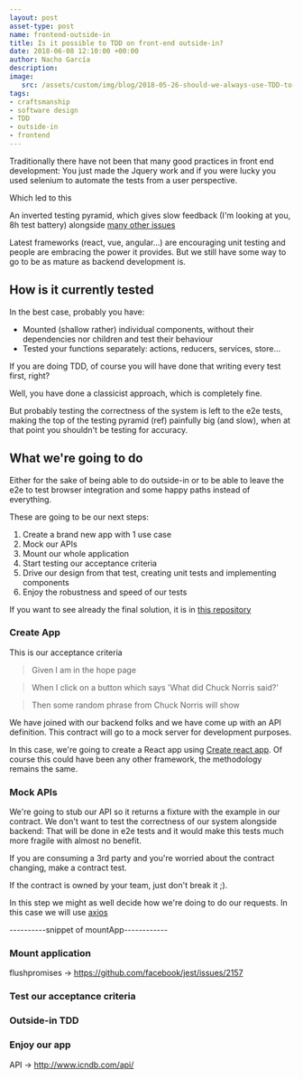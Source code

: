 ```yaml
---
layout: post
asset-type: post
name: frontend-outside-in
title: Is it possible to TDD on front-end outside-in?
date: 2018-06-08 12:10:00 +00:00
author: Nacho García
description: 
image:
   src: /assets/custom/img/blog/2018-05-26-should-we-always-use-TDD-to-design/fractal.jpg
tags:
- craftsmanship
- software design
- TDD
- outside-in
- frontend
---
```

Traditionally there have not been that many good practices in front end development:
You just made the Jquery work and if you were lucky you used selenium to automate the tests from a user perspective.

Which led to this

An inverted testing pyramid, which gives slow feedback (I'm looking at you, 8h test battery) alongside [many other issues](https://martinfowler.com/bliki/TestPyramid.html)

Latest frameworks (react, vue, angular...) are encouraging unit testing and people are embracing the power it provides.
But we still have some way to go to be as mature as backend development is.

## How is it currently tested
In the best case, probably you have:
 * Mounted (shallow rather) individual components, without their dependencies nor children and test their behaviour
 * Tested your functions separately: actions, reducers, services, store...

If you are doing TDD, of course you will have done that writing every test first, right?

Well, you have done a classicist approach, which is completely fine.

But probably testing the correctness of the system is left to the e2e tests, making the top of the testing pyramid (ref) painfully big (and slow), when at that point you shouldn't be testing for accuracy.

## What we're going to do
Either for the sake of being able to do outside-in or to be able to leave the e2e to test browser integration and some happy paths instead of everything.

These are going to be our next steps:
 1. Create a brand new app with 1 use case
 2. Mock our APIs
 3. Mount our whole application
 4. Start testing our acceptance criteria
 5. Drive our design from that test, creating unit tests and implementing components
 6. Enjoy the robustness and speed of our tests 

If you want to see already the final solution, it is in [this repository]()

### Create App
This is our acceptance criteria
> Given I am in the hope page

> When I click on a button which says 'What did Chuck Norris said?'

> Then some random phrase from Chuck Norris will show

We have joined with our backend folks and we have come up with an API definition. This contract will go to a mock server for development purposes.

In this case, we're going to create a React app using [Create react app](https://github.com/facebook/create-react-app).
Of course this could have been any other framework, the methodology remains the same.

### Mock APIs
We're going to stub our API so it returns a fixture with the example in our contract.
We don't want to test the correctness of our system alongside backend: That will be done in e2e tests and it would make this tests much more fragile with almost no benefit.

If you are consuming a 3rd party and you're worried about the contract changing, make a contract test.

If the contract is owned by your team, just don't break it ;).

In this step we might as well decide how we're doing to do our requests. In this case we will use [axios]()

----------snippet of mountApp------------

### Mount application
flushpromises -> https://github.com/facebook/jest/issues/2157
### Test our acceptance criteria

### Outside-in TDD

### Enjoy our app
API -> http://www.icndb.com/api/